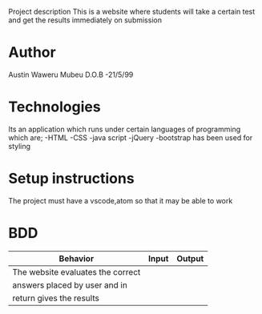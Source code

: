 Project description
This is a website where students will take a certain test and get the results immediately on submission

# Author
Austin Waweru Mubeu
D.O.B -21/5/99

# Technologies
Its an application which runs under certain languages of programming which are;
  -HTML
  -CSS
  -java script
  -jQuery
  -bootstrap has been used for styling

# Setup instructions
The project must have a vscode,atom so that it may be able to work

# BDD

Behavior                            | Input                     | Output      |
|-----------------------------------|---------------------------|-------------|
| The website evaluates the correct |
| answers placed by user and in     |
| return gives the results           |
